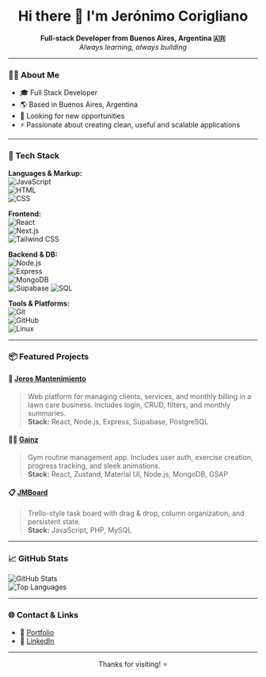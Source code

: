<h1 align="center">Hi there 👋 I'm Jerónimo Corigliano</h1>

<p align="center">
  <b>Full-stack Developer from Buenos Aires, Argentina 🇦🇷</b><br>
  <i>Always learning, always building</i>
</p>

---

### 🧑‍💻 About Me

- 🎓 Full Stack Developer
- 🌎 Based in Buenos Aires, Argentina
- 💼 Looking for new opportunities
- ⚡ Passionate about creating clean, useful and scalable applications

---

### 🚀 Tech Stack

**Languages & Markup:**  
![JavaScript](https://img.shields.io/badge/-JavaScript-F7DF1E?style=flat&logo=javascript&logoColor=000)  
![HTML](https://img.shields.io/badge/-HTML5-E34F26?style=flat&logo=html5&logoColor=fff)  
![CSS](https://img.shields.io/badge/-CSS3-1572B6?style=flat&logo=css3)

**Frontend:**  
![React](https://img.shields.io/badge/-React-61DAFB?style=flat&logo=react&logoColor=000)  
![Next.js](https://img.shields.io/badge/-Next.js-000?style=flat&logo=nextdotjs)  
![Tailwind CSS](https://img.shields.io/badge/-Tailwind-38B2AC?style=flat&logo=tailwindcss)

**Backend & DB:**  
![Node.js](https://img.shields.io/badge/-Node.js-339933?style=flat&logo=nodedotjs&logoColor=fff)  
![Express](https://img.shields.io/badge/-Express-000?style=flat&logo=express)  
![MongoDB](https://img.shields.io/badge/-MongoDB-47A248?style=flat&logo=mongodb&logoColor=fff)  
![Supabase](https://img.shields.io/badge/-Supabase-3ECF8E?style=flat&logo=supabase&logoColor=000)
![SQL](https://img.shields.io/badge/-SQL-4479A1?style=flat&logo=sqlite)

**Tools & Platforms:**  
![Git](https://img.shields.io/badge/-Git-F05032?style=flat&logo=git&logoColor=fff)  
![GitHub](https://img.shields.io/badge/-GitHub-181717?style=flat&logo=github)  
![Linux](https://img.shields.io/badge/-Linux-FCC624?style=flat&logo=linux&logoColor=000)

---

### 📦 Featured Projects

#### 🧰 [Jeros Mantenimiento](https://github.com/Krilzs/Jeros-Mantenimiento-)
> Web platform for managing clients, services, and monthly billing in a lawn care business. Includes login, CRUD, filters, and monthly summaries.  
**Stack:** React, Node.js, Express, Supabase, PostgreSQL  

#### 🏋️‍♂️ [Gainz](https://github.com/Krilzs/GainzApp)
> Gym routine management app. Includes user auth, exercise creation, progress tracking, and sleek animations.  
**Stack:** React, Zustand, Material UI, Node.js, MongoDB, GSAP  

#### 📋 [JMBoard](https://github.com/mLascurain/JMboard-php)
> Trello-style task board with drag & drop, column organization, and persistent state.  
**Stack:** JavaScript, PHP, MySQL

---

### 📈 GitHub Stats

<p align="start">
  <img src="https://github-readme-stats.vercel.app/api?username=Krilzs&show_icons=true&theme=tokyonight" alt="GitHub Stats" />
  <br />
  <img src="https://github-readme-stats.vercel.app/api/top-langs/?username=Krilzs&layout=compact&theme=tokyonight" alt="Top Languages" />
</p>

---

### 🌐 Contact & Links

- 📄 [Portfolio](https://jeronimofernandez.netlify.app/)
- 💼 [LinkedIn](https://www.linkedin.com/in/jeronimo-fernandez-corigliano-694195288/)

---

<p align="center">Thanks for visiting! ⭐</p>
